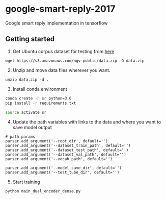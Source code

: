 # google-smart-reply-2017
Google smart reply implementation in tensorflow

## Getting started

1. Get Ubuntu corpus dataset for testing from [here](https://s3.amazonaws.com/ngv-public/data.zip)
```
wget https://s3.amazonaws.com/ngv-public/data.zip -O data.zip
```

2. Unzip and move data files wherever you want.
```
unzip data.zip -d .
```

3. Install conda environment
```bash
conda create -n sr python=3.6
pip install -r requirements.txt

source activate sr
```

4. Update the path variables with links to the data and where you want to save model output
```
# path params
parser.add_argument('--root_dir', default='')
parser.add_argument('--dataset_train_path', default='')
parser.add_argument('--dataset_test_path', default='')
parser.add_argument('--dataset_val_path', default='')
parser.add_argument('--vocab_path', default='')

parser.add_argument('--model_save_dir', default='')
parser.add_argument('--test_tube_dir', default='')
```

5. Start training
```bash
python main_dual_encoder_dense.py
```

